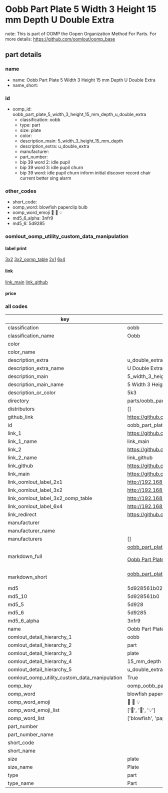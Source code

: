 # Oobb Part Plate 5 Width 3 Height 15 mm Depth U Double Extra  

note: This is part of OOMP the Oopen Organization Method For Parts. For more details: https://github.com/oomlout/oomp_base

##  part details
  







### name
* name: Oobb Part Plate 5 Width 3 Height 15 mm Depth U Double Extra
* name_short: 
### id
* oomp_id: oobb_part_plate_5_width_3_height_15_mm_depth_u_double_extra
  * classification: oobb
  * type: part
  * size: plate
  * color: 
  * description_main: 5_width_3_height_15_mm_depth
  * description_extra: u_double_extra
  * manufacturer: 
  * part_number: 
  * bip 39 word 2: idle pupil
  * bip 39 word 3: idle pupil churn
  * bip 39 word: idle pupil churn inform initial discover record chair current better sing alarm

### other_codes
* short_code: 
* oomp_word: blowfish paperclip bulb
* oomp_word_emoji :blowfish: :paperclip: :bulb:
* md5_6_alpha: 3nfr9
* md5_6: 5d9285






### oomlout_oomp_utility_custom_data_manipulation
#### label print
[3x2](http://192.168.1.245:1112/?label=oomp%203nfr9)
[3x2_oomp_table](http://192.168.1.108:1112/?label=oomp%203nfr9)
[2x1](http://192.168.1.242:1112/?label=oomp%203nfr9)
[6x4](http://192.168.1.55:1112/?label=oomp%203nfr9)    

#### link

[link_main](https://github.com/oomlout/oomlout_oomp_version_1_messy/tree/main/parts/oobb_part_plate_5_width_3_height_15_mm_depth_u_double_extra) [link_github](https://github.com/oomlout/oomlout_oomp_version_1_messy/tree/main/parts/oobb_part_plate_5_width_3_height_15_mm_depth_u_double_extra)                             

#### price







### all codes 
| key | value |  
| --- | --- |  
| classification | oobb |  
| classification_name | Oobb |  
| color |  |  
| color_name |  |  
| description_extra | u_double_extra |  
| description_extra_name | U Double Extra |  
| description_main | 5_width_3_height_15_mm_depth |  
| description_main_name | 5 Width 3 Height 15 mm Depth |  
| description_or_color | 5k3 |  
| directory | parts/oobb_part_plate_5_width_3_height_15_mm_depth_u_double_extra |  
| distributors | [] |  
| github_link | https://github.com/oomlout/oomlout_oomp_part_src/tree/main/parts/oobb_part_plate_5_width_3_height_15_mm_depth_u_double_extra |  
| id | oobb_part_plate_5_width_3_height_15_mm_depth_u_double_extra |  
| link_1 | https://github.com/oomlout/oomlout_oomp_version_1_messy/tree/main/parts/oobb_part_plate_5_width_3_height_15_mm_depth_u_double_extra |  
| link_1_name | link_main |  
| link_2 | https://github.com/oomlout/oomlout_oomp_version_1_messy/tree/main/parts/oobb_part_plate_5_width_3_height_15_mm_depth_u_double_extra |  
| link_2_name | link_github |  
| link_github | https://github.com/oomlout/oomlout_oomp_version_1_messy/tree/main/parts/oobb_part_plate_5_width_3_height_15_mm_depth_u_double_extra |  
| link_main | https://github.com/oomlout/oomlout_oomp_version_1_messy/tree/main/parts/oobb_part_plate_5_width_3_height_15_mm_depth_u_double_extra |  
| link_oomlout_label_2x1 | http://192.168.1.242:1112/?label=oomp%203nfr9 |  
| link_oomlout_label_3x2 | http://192.168.1.245:1112/?label=oomp%203nfr9 |  
| link_oomlout_label_3x2_oomp_table | http://192.168.1.108:1112/?label=oomp%203nfr9 |  
| link_oomlout_label_6x4 | http://192.168.1.55:1112/?label=oomp%203nfr9 |  
| link_redirect | https://github.com/oomlout/oomlout_oomp_version_1_messy/tree/main/parts/oobb_part_plate_5_width_3_height_15_mm_depth_u_double_extra |  
| manufacturer |  |  
| manufacturer_name |  |  
| manufacturers | [] |  
| markdown_full | [oobb_part_plate_5_width_3_height_15_mm_depth_u_double_extra](none)<br>[](none)<br>[Oobb Part Plate 5 Width 3 Height 15 Mm Depth U Double Extra](none)<br><br> |  
| markdown_short | [oobb_part_plate_5_width_3_height_15_mm_depth_u_double_extra](none)<br><br> |  
| md5 | 5d928561b025d678fbb9f73851ab7b85 |  
| md5_10 | 5d928561b0 |  
| md5_5 | 5d928 |  
| md5_6 | 5d9285 |  
| md5_6_alpha | 3nfr9 |  
| name | Oobb Part Plate 5 Width 3 Height 15 mm Depth U Double Extra |  
| oomlout_detail_hierarchy_1 | oobb |  
| oomlout_detail_hierarchy_2 | part |  
| oomlout_detail_hierarchy_3 | plate |  
| oomlout_detail_hierarchy_4 | 15_mm_depth |  
| oomlout_detail_hierarchy_5 | u_double_extra |  
| oomlout_oomp_utility_custom_data_manipulation | True |  
| oomp_key | oomp_oobb_part_plate_5_width_3_height_15_mm_depth_u_double_extra |  
| oomp_word | blowfish paperclip bulb |  
| oomp_word_emoji | :blowfish: :paperclip: :bulb: |  
| oomp_word_emoji_list | [':blowfish:', ':paperclip:', ':bulb:'] |  
| oomp_word_list | ['blowfish', 'paperclip', 'bulb'] |  
| part_number |  |  
| part_number_name |  |  
| short_code |  |  
| short_name |  |  
| size | plate |  
| size_name | Plate |  
| type | part |  
| type_name | Part |  
